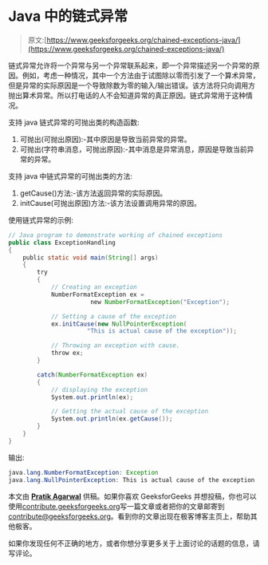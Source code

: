 # Java 中的链式异常

> 原文:[https://www.geeksforgeeks.org/chained-exceptions-java/](https://www.geeksforgeeks.org/chained-exceptions-java/)

链式异常允许将一个异常与另一个异常联系起来，即一个异常描述另一个异常的原因。例如，考虑一种情况，其中一个方法由于试图除以零而引发了一个算术异常，但是异常的实际原因是一个导致除数为零的输入/输出错误。该方法将只向调用方抛出算术异常。所以打电话的人不会知道异常的真正原因。链式异常用于这种情况。

支持 java 链式异常的可抛出类的构造函数:

1.  可抛出(可抛出原因):-其中原因是导致当前异常的异常。
2.  可抛出(字符串消息，可抛出原因):-其中消息是异常消息，原因是导致当前异常的异常。

支持 java 中链式异常的可抛出类的方法:

1.  getCause()方法:-该方法返回异常的实际原因。
2.  initCause(可抛出原因)方法:-该方法设置调用异常的原因。

使用链式异常的示例:

```java
// Java program to demonstrate working of chained exceptions
public class ExceptionHandling
{
    public static void main(String[] args)
    {
        try
        {
            // Creating an exception
            NumberFormatException ex =
                       new NumberFormatException("Exception");

            // Setting a cause of the exception
            ex.initCause(new NullPointerException(
                      "This is actual cause of the exception"));

            // Throwing an exception with cause.
            throw ex;
        }

        catch(NumberFormatException ex)
        {
            // displaying the exception
            System.out.println(ex);

            // Getting the actual cause of the exception
            System.out.println(ex.getCause());
        }
    }
}
```

输出:

```java
java.lang.NumberFormatException: Exception
java.lang.NullPointerException: This is actual cause of the exception

```

本文由 **[Pratik Agarwal](https://www.facebook.com/Pratik.Agarwal01)** 供稿。如果你喜欢 GeeksforGeeks 并想投稿，你也可以使用[contribute.geeksforgeeks.org](http://www.contribute.geeksforgeeks.org)写一篇文章或者把你的文章邮寄到 contribute@geeksforgeeks.org。看到你的文章出现在极客博客主页上，帮助其他极客。

如果你发现任何不正确的地方，或者你想分享更多关于上面讨论的话题的信息，请写评论。